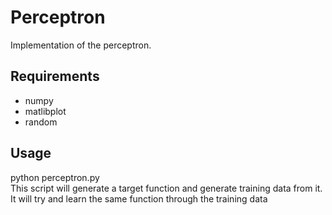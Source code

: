 # Perceptron
Implementation of the perceptron.

## Requirements
- numpy
- matlibplot
- random

## Usage
python perceptron.py<br>
This script will generate a target function and generate training data from it. It will try and learn the same function through the training data
